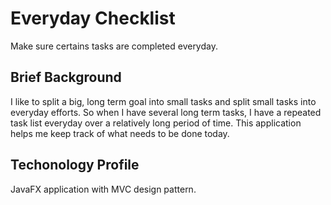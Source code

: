 # Everyday Checklist
Make sure certains tasks are completed everyday.

## Brief Background
I like to split a big, long term goal into small tasks and split small tasks into everyday efforts.
So when I have several long term tasks, I have a repeated task list everyday over a relatively long
period of time. This application helps me keep track of what needs to be done today.

## Techonology Profile
JavaFX application with MVC design pattern.